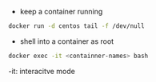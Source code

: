 - keep a container running
```bash
docker run -d centos tail -f /dev/null
```

- shell into a container as root
```bash
docker exec -it <containner-names> bash
```
-it: interacitve mode
